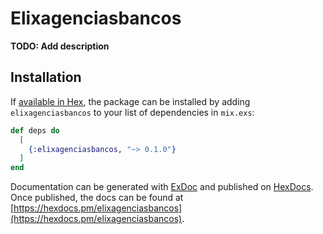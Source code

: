 # Elixagenciasbancos

**TODO: Add description**

## Installation

If [available in Hex](https://hex.pm/docs/publish), the package can be installed
by adding `elixagenciasbancos` to your list of dependencies in `mix.exs`:

```elixir
def deps do
  [
    {:elixagenciasbancos, "~> 0.1.0"}
  ]
end
```

Documentation can be generated with [ExDoc](https://github.com/elixir-lang/ex_doc)
and published on [HexDocs](https://hexdocs.pm). Once published, the docs can
be found at [https://hexdocs.pm/elixagenciasbancos](https://hexdocs.pm/elixagenciasbancos).

